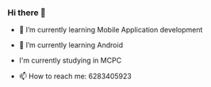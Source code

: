 ### Hi there 👋



- 🔭 I’m currently learning Mobile Application development
- 🌱 I’m currently learning Android
- I'm currently studying in MCPC


- 📫 How to reach me: 6283405923

